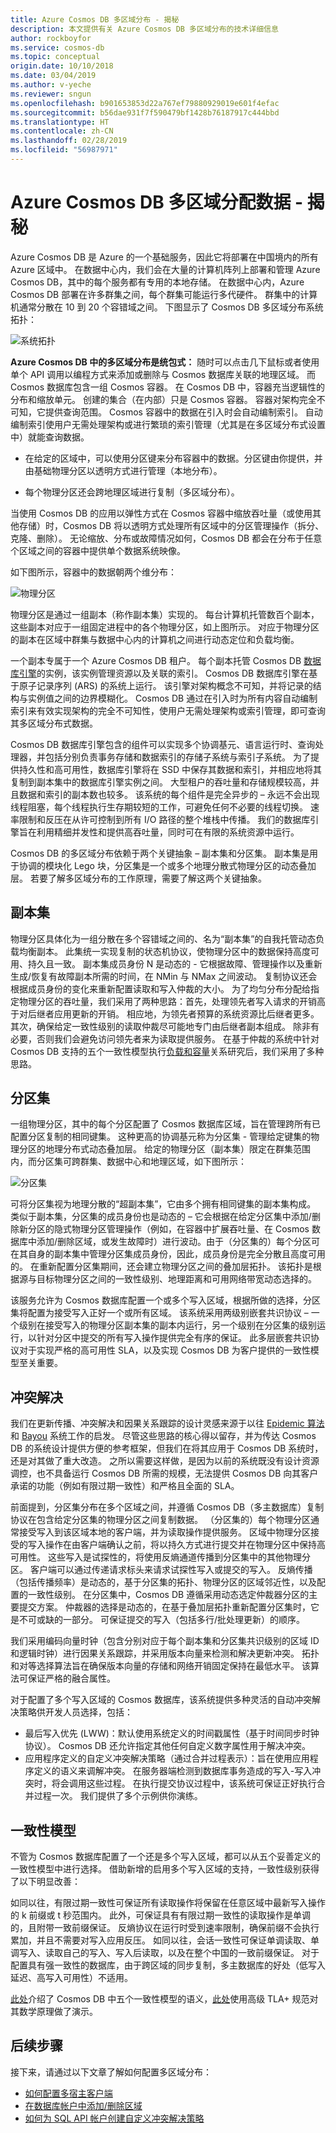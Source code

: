 ```yaml
---
title: Azure Cosmos DB 多区域分布 - 揭秘
description: 本文提供有关 Azure Cosmos DB 多区域分布的技术详细信息
author: rockboyfor
ms.service: cosmos-db
ms.topic: conceptual
origin.date: 10/10/2018
ms.date: 03/04/2019
ms.author: v-yeche
ms.reviewer: sngun
ms.openlocfilehash: b901653853d22a767ef79880929019e601f4efac
ms.sourcegitcommit: b56dae931f7f590479bf1428b76187917c444bbd
ms.translationtype: HT
ms.contentlocale: zh-CN
ms.lasthandoff: 02/28/2019
ms.locfileid: "56987971"
---
```

# <a name="multiple-region-data-distribution-with-azure-cosmos-db---under-the-hood"></a>Azure Cosmos DB 多区域分配数据 - 揭秘

Azure Cosmos DB 是 Azure 的一个基础服务，因此它将部署在中国境内的所有 Azure 区域中。 在数据中心内，我们会在大量的计算机阵列上部署和管理 Azure Cosmos DB，其中的每个服务都有专用的本地存储。 在数据中心内，Azure Cosmos DB 部署在许多群集之间，每个群集可能运行多代硬件。 群集中的计算机通常分散在 10 到 20 个容错域之间。 下图显示了 Cosmos DB 多区域分布系统拓扑：

<!-- Not Available on including the public, sovereign, Department of Defense (DoD) and government clouds-->

![系统拓扑](./media/global-dist-under-the-hood/distributed-system-topology.png)

**Azure Cosmos DB 中的多区域分布是统包式：** 随时可以点击几下鼠标或者使用单个 API 调用以编程方式来添加或删除与 Cosmos 数据库关联的地理区域。 而 Cosmos 数据库包含一组 Cosmos 容器。 在 Cosmos DB 中，容器充当逻辑性的分布和缩放单元。 创建的集合（在内部）只是 Cosmos 容器。 容器对架构完全不可知，它提供查询范围。 Cosmos 容器中的数据在引入时会自动编制索引。 自动编制索引使用户无需处理架构或进行繁琐的索引管理（尤其是在多区域分布式设置中）就能查询数据。  

<!-- Not Available on  tables, and graphs-->

- 在给定的区域中，可以使用分区键来分布容器中的数据。分区键由你提供，并由基础物理分区以透明方式进行管理（本地分布）。  

- 每个物理分区还会跨地理区域进行复制（多区域分布）。 

当使用 Cosmos DB 的应用以弹性方式在 Cosmos 容器中缩放吞吐量（或使用其他存储）时，Cosmos DB 将以透明方式处理所有区域中的分区管理操作（拆分、克隆、删除）。 无论缩放、分布或故障情况如何，Cosmos DB 都会在分布于任意个区域之间的容器中提供单个数据系统映像。  

如下图所示，容器中的数据朝两个维分布：  

![物理分区](./media/global-dist-under-the-hood/distribution-of-resource-partitions.png)

物理分区是通过一组副本（称作副本集）实现的。 每台计算机托管数百个副本，这些副本对应于一组固定进程中的各个物理分区，如上图所示。 对应于物理分区的副本在区域中群集与数据中心内的计算机之间进行动态定位和负载均衡。  

一个副本专属于一个 Azure Cosmos DB 租户。 每个副本托管 Cosmos DB [数据库引擎](https://www.vldb.org/pvldb/vol8/p1668-shukla.pdf)的实例，该实例管理资源以及关联的索引。 Cosmos DB 数据库引擎在基于原子记录序列 (ARS) 的系统上运行。 该引擎对架构概念不可知，并将记录的结构与实例值之间的边界模糊化。 Cosmos DB 通过在引入时为所有内容自动编制索引来有效实现架构的完全不可知性，使用户无需处理架构或索引管理，即可查询其多区域分布式数据。

Cosmos DB 数据库引擎包含的组件可以实现多个协调基元、语言运行时、查询处理器，并包括分别负责事务存储和数据索引的存储子系统与索引子系统。 为了提供持久性和高可用性，数据库引擎将在 SSD 中保存其数据和索引，并相应地将其复制到副本集中的数据库引擎实例之间。 大型租户的吞吐量和存储规模较高，并且数据和索引的副本数也较多。 该系统的每个组件是完全异步的 – 永远不会出现线程阻塞，每个线程执行生存期较短的工作，可避免任何不必要的线程切换。 速率限制和反压在从许可控制到所有 I/O 路径的整个堆栈中传播。 我们的数据库引擎旨在利用精细并发性和提供高吞吐量，同时可在有限的系统资源中运行。

Cosmos DB 的多区域分布依赖于两个关键抽象 – 副本集和分区集。 副本集是用于协调的模块化 Lego 块，分区集是一个或多个地理分散式物理分区的动态叠加层。 若要了解多区域分布的工作原理，需要了解这两个关键抽象。 

## <a name="replica-sets"></a>副本集

物理分区具体化为一组分散在多个容错域之间的、名为“副本集”的自我托管动态负载均衡副本。 此集统一实现复制的状态机协议，使物理分区中的数据保持高度可用、持久且一致。 副本集成员身份 N 是动态的 - 它根据故障、管理操作以及重新生成/恢复有故障副本所需的时间，在 NMin 与 NMax 之间波动。 复制协议还会根据成员身份的变化来重新配置读取和写入仲裁的大小。 为了均匀分布分配给指定物理分区的吞吐量，我们采用了两种思路：首先，处理领先者写入请求的开销高于对后继者应用更新的开销。 相应地，为领先者预算的系统资源比后继者更多。 其次，确保给定一致性级别的读取仲裁尽可能地专门由后继者副本组成。 除非有必要，否则我们会避免访问领先者来为读取提供服务。 在基于仲裁的系统中针对 Cosmos DB 支持的五个一致性模型执行[负载和容量](https://www.cs.utexas.edu/~lorenzo/corsi/cs395t/04S/notes/naor98load.pdf)关系研究后，我们采用了多种思路。  

## <a name="partition-sets"></a>分区集

一组物理分区，其中的每个分区配置了 Cosmos 数据库区域，旨在管理跨所有已配置分区复制的相同键集。 这种更高的协调基元称为分区集 - 管理给定键集的物理分区的地理分布式动态叠加层。 给定的物理分区（副本集）限定在群集范围内，而分区集可跨群集、数据中心和地理区域，如下图所示：  

![分区集](./media/global-dist-under-the-hood/dynamic-overlay-of-resource-partitions.png)

可将分区集视为地理分散的“超副本集”，它由多个拥有相同键集的副本集构成。 类似于副本集，分区集的成员身份也是动态的 – 它会根据在给定分区集中添加/删除新分区的隐式物理分区管理操作（例如，在容器中扩展吞吐量、在 Cosmos 数据库中添加/删除区域，或发生故障时）进行波动。由于（分区集的）每个分区可在其自身的副本集中管理分区集成员身份，因此，成员身份是完全分散且高度可用的。 在重新配置分区集期间，还会建立物理分区之间的叠加层拓扑。 该拓扑是根据源与目标物理分区之间的一致性级别、地理距离和可用网络带宽动态选择的。  

该服务允许为 Cosmos 数据库配置一个或多个写入区域，根据所做的选择，分区集将配置为接受写入正好一个或所有区域。 该系统采用两级别嵌套共识协议 – 一个级别在接受写入的物理分区副本集的副本内运行，另一个级别在分区集的级别运行，以针对分区中提交的所有写入操作提供完全有序的保证。 此多层嵌套共识协议对于实现严格的高可用性 SLA，以及实现 Cosmos DB 为客户提供的一致性模型至关重要。  

## <a name="conflict-resolution"></a>冲突解决

我们在更新传播、冲突解决和因果关系跟踪的设计灵感来源于以往 [Epidemic 算法](https://www.cs.utexas.edu/~lorenzo/corsi/cs395t/04S/notes/naor98load.pdf)和 [Bayou](https://zoo.cs.yale.edu/classes/cs422/2013/bib/terry95managing.pdf) 系统工作的启发。 尽管这些思路的核心得以留存，并为传达 Cosmos DB 的系统设计提供方便的参考框架，但我们在将其应用于 Cosmos DB 系统时，还是对其做了重大改造。 之所以需要这样做，是因为以前的系统既没有设计资源调控，也不具备运行 Cosmos DB 所需的规模，无法提供 Cosmos DB 向其客户承诺的功能（例如有限过期一致性）和严格且全面的 SLA。  

前面提到，分区集分布在多个区域之间，并遵循 Cosmos DB（多主数据库）复制协议在包含给定分区集的物理分区之间复制数据。 （分区集的）每个物理分区通常接受写入到该区域本地的客户端，并为读取操作提供服务。 区域中物理分区接受的写入操作在由客户端确认之前，将以持久方式进行提交并在物理分区中保持高可用性。 这些写入是试探性的，将使用反熵通道传播到分区集中的其他物理分区。 客户端可以通过传递请求标头来请求试探性写入或提交的写入。 反熵传播（包括传播频率）是动态的，基于分区集的拓扑、物理分区的区域邻近性，以及配置的一致性级别。 在分区集中，Cosmos DB 遵循采用动态选定仲裁器分区的主要提交方案。 仲裁器的选择是动态的，在基于叠加层拓扑重新配置分区集时，它是不可或缺的一部分。 可保证提交的写入（包括多行/批处理更新）的顺序。 

我们采用编码向量时钟（包含分别对应于每个副本集和分区集共识级别的区域 ID 和逻辑时钟）进行因果关系跟踪，并采用版本向量来检测和解决更新冲突。 拓扑和对等选择算法旨在确保版本向量的存储和网络开销固定保持在最低水平。 该算法可保证严格的融合属性。  

对于配置了多个写入区域的 Cosmos 数据库，该系统提供多种灵活的自动冲突解决策略供开发人员选择，包括： 

- 最后写入优先 (LWW)：默认使用系统定义的时间戳属性（基于时间同步时钟协议）。 Cosmos DB 还允许指定其他任何自定义数字属性用于解决冲突。  
- 应用程序定义的自定义冲突解决策略（通过合并过程表示）：旨在使用应用程序定义的语义来调解冲突。 在服务器端检测到数据库事务造成的写入-写入冲突时，将会调用这些过程。 在执行提交协议过程中，该系统可保证正好执行合并过程一次。 我们提供了多个示例供你演练。  

## <a name="consistency-models"></a>一致性模型

不管为 Cosmos 数据库配置了一个还是多个写入区域，都可以从五个妥善定义的一致性模型中进行选择。 借助新增的启用多个写入区域的支持，一致性级别获得了以下明显改善：  

如同以往，有限过期一致性可保证所有读取操作将保留在任意区域中最新写入操作的 k 前缀或 t 秒范围内。 此外，可保证具有有限过期一致性的读取操作是单调的，且附带一致前缀保证。 反熵协议在运行时受到速率限制，确保前缀不会执行累加，并且不需要对写入应用反压。 如同以往，会话一致性可保证单调读取、单调写入、读取自己的写入、写入后读取，以及在整个中国的一致前缀保证。 对于配置具有强一致性的数据库，由于跨区域的同步复制，多主数据库的好处（低写入延迟、高写入可用性）不适用。

[此处](consistency-levels.md)介绍了 Cosmos DB 中五个一致性模型的语义，[此处](https://github.com/Azure/azure-cosmos-tla)使用高级 TLA+ 规范对其数学原理做了演示。

## <a name="next-steps"></a>后续步骤

接下来，请通过以下文章了解如何配置多区域分布：

* [如何配置多宿主客户端](how-to-manage-database-account.md#configure-clients-for-multi-homing)
* [在数据库帐户中添加/删除区域](how-to-manage-database-account.md#addremove-regions-from-your-database-account)
* [如何为 SQL API 帐户创建自定义冲突解决策略](how-to-manage-conflicts.md#create-a-custom-conflict-resolution-policy)

<!-- Update_Description: update meta properties, wording update -->
